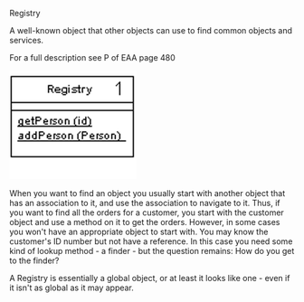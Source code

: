 ﻿Registry

A well-known object that other objects can use to find common objects and services.

For a full description see P of EAA page 480

![File](file.png)

When you want to find an object you usually start with another object that has an association to it, and use the association to navigate to it. Thus, if you want to find all the orders for a customer, you start with the customer object and use a method on it to get the orders. However, in some cases you won't have an appropriate object to start with. You may know the customer's ID number but not have a reference. In this case you need some kind of lookup method - a finder - but the question remains: How do you get to the finder?

A Registry is essentially a global object, or at least it looks like one - even if it isn't as global as it may appear.